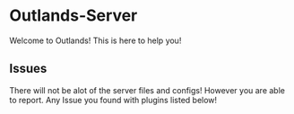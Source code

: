 # Outlands-Server
Welcome to Outlands! This is here to help you! 



## Issues
There will not be alot of the server files and configs! However you are able to report. Any Issue you found with plugins listed below!

